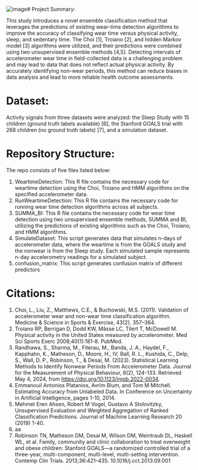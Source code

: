 ![image](https://github.com/user-attachments/assets/31403148-67a8-42b0-8cde-89024e936ade)# Project Summary:

This study introduces a novel ensemble classification method that leverages the predictions of existing wear-time detection algorithms to improve the accuracy of classifying wear time versus physical activity, sleep, and sedentary time. The Choi [1], Troiano [2], and hidden Markov model [3] algorithms were utilized, and their predictions were combined using two unsupervised ensemble methods [4,5]. Detecting intervals of accelerometer wear time in field-collected data is a challenging problem and may lead to data that does not reflect actual physical activity. By accurately identifying non-wear periods, this method can reduce biases in data analysis and lead to more reliable health outcome assessments.

# Dataset:

Activity signals from three datasets were analyzed: the Sleep Study with 15 children (ground truth labels available) [6], the Stanford GOALS trial with 268 children (no ground truth labels) [7], and a simulation dataset. 

# Repository Structure:

The repo consists of five files listed below:

1. WeartimeDetection: This R file contains the necessary code for weartime detection using the Choi, Troiano and HMM algorithms on the specified accelerometer data.
2. RunWeartimeDetection: This R file contains the necessary code for running wear time detection algorithms across all subjects.
3. SUMMA_BI: This R file contains the necessary code for wear time detection using two unsupervised ensemble methods, SUMMA and BI, utilizing the predictions of existing algorithms such as the Choi, Troiano, and HMM algorithms.
4. SimulateDataset: This script generates data that simulates n-days of accelerometer data, where the weartime is from the GOALS study and the nonwear is from the Sleep study.
   Each simulated sample represents n-day accelerometry readings for a simulated subject.
5. confusion_matrix: This script generates confusion matrix of different predictors

# Citations:

 1. Choi, L., Liu, Z., Matthews, C.E., & Buchowski, M.S. (2011). Validation of accelerometer wear and non-wear time classification algorithm. Medicine & Science in Sports & Exercise, 43(2), 357–364.  
 2. Troiano RP, Berrigan D, Dodd KW, Mâsse LC, Tilert T, McDowell M. Physical activity in the United States measured by accelerometer. Med Sci Sports Exerc 2008;40(1):181-8. PubMed. 
 3. Randhawa, S., Sharma, M., Fiterau, M., Banda, J. A., Haydel, F., Kapphahn, K., Matheson, D., Moore, H., IV, Ball, R. L., Kushida, C., Delp, S., Wall, D. P., Robinson, T., & Desai, M. (2023). Statistical Learning Methods to Identify Nonwear Periods From Accelerometer Data. Journal for the Measurement of Physical Behaviour, 6(2), 124-133. Retrieved May 4, 2024, from https://doi.org/10.1123/jmpb.2022-0034. 
 4. Emmanouil Antonios Platanios, Avrim Blum, and Tom M Mitchell. Estimating Accuracy from Unlabeled Data. In Conference on Uncertainty in Artificial Intelligence, pages 1-10, 2014. 
 5. Mehmet Eren Ahsen, Robert M Vogel, Gustavo A Stolovitzky, Unsupervised Evaluation and Weighted Aggregation of Ranked Classification Predictions. Journal of Machine Learning Research 20 (2019) 1-40.
 6. aa
 7. Robinson TN, Matheson DM, Desai M, Wilson DM, Weintraub DL, Haskell WL, et al. Family, community and clinic collaboration to treat overweight and obese children: Stanford GOALS—a randomized controlled trial of a three-year, multi-component, multi-level, multi-setting intervention. Contemp Clin Trials. 2013;36:421–435. 10.1016/j.cct.2013.09.001 
